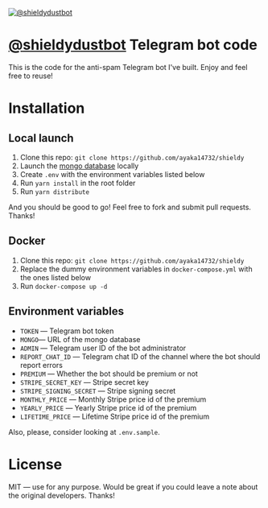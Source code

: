 [![@shieldydustbot](/design/banner.png?raw=true)](https://t.me/shieldydustbot)

# [@shieldydustbot](https://t.me/shieldydustbot) Telegram bot code

This is the code for the anti-spam Telegram bot I've built. Enjoy and feel free to reuse!

# Installation

## Local launch

1. Clone this repo: `git clone https://github.com/ayaka14732/shieldy`
2. Launch the [mongo database](https://www.mongodb.com/) locally
3. Create `.env` with the environment variables listed below
4. Run `yarn install` in the root folder
5. Run `yarn distribute`

And you should be good to go! Feel free to fork and submit pull requests. Thanks!

## Docker

1. Clone this repo: `git clone https://github.com/ayaka14732/shieldy`
2. Replace the dummy environment variables in `docker-compose.yml` with the ones listed below
3. Run `docker-compose up -d`

## Environment variables

- `TOKEN` — Telegram bot token
- `MONGO`— URL of the mongo database
- `ADMIN` — Telegram user ID of the bot administrator
- `REPORT_CHAT_ID` — Telegram chat ID of the channel where the bot should report errors
- `PREMIUM` — Whether the bot should be premium or not
- `STRIPE_SECRET_KEY` — Stripe secret key
- `STRIPE_SIGNING_SECRET` — Stripe signing secret
- `MONTHLY_PRICE` — Monthly Stripe price id of the premium
- `YEARLY_PRICE` — Yearly Stripe price id of the premium
- `LIFETIME_PRICE` — Lifetime Stripe price id of the premium

Also, please, consider looking at `.env.sample`.

# License

MIT — use for any purpose. Would be great if you could leave a note about the original developers. Thanks!
